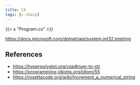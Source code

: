 ```yaml
---
title: C#
tags: [c-sharp]
---
```


{{< s "Program.cs" >}}

<https://docs.microsoft.com/dotnet/api/system.int32.tostring>

## References

- <https://hyperpolyglot.org/cpp#num-to-str>
- <https://programming-idioms.org/idiom/55>
- <https://rosettacode.org/wiki/Increment_a_numerical_string>
